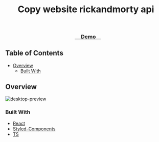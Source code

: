 <!-- Please update value in the {}  -->

<h1 align="center">Copy website rickandmorty api</h1>


<div align="center">
  <h3>
    <a href="https://0xvic-copy-rickandmorty-api.netlify.app/">
      Demo
    </a>
</div>

<!-- TABLE OF CONTENTS -->

## Table of Contents

- [Overview](#overview)
  - [Built With](#built-with)

<!-- OVERVIEW -->

## Overview

![desktop-preview](https://user-images.githubusercontent.com/15972296/164815467-779461d0-4462-4c44-9bb1-10ef786cbcc0.png)

### Built With

<!-- This section should list any major frameworks that you built your project using. Here are a few examples.-->

- [React](https://reactjs.org/)
- [Styled-Components](https://www.styled-components.com/)
- [TS](https://www.typescriptlang.org/)
